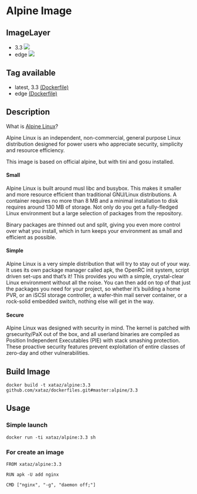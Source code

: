 # Alpine Image

## ImageLayer
* 3.3 [![](https://badge.imagelayers.io/xataz/alpine:3.3.svg)](https://imagelayers.io/?images=xataz/alpine:3.3 'Get your own badge on imagelayers.io')
* edge [![](https://badge.imagelayers.io/xataz/alpine:edge.svg)](https://imagelayers.io/?images=xataz/alpine:edge 'Get your own badge on imagelayers.io')

## Tag available
* latest, 3.3 [(Dockerfile)](https://github.com/xataz/dockerfiles/tree/master/alpine/3.3/Dockerfile)
* edge [(Dockerfile)](https://github.com/xataz/dockerfiles/tree/master/alpine/edge/Dockerfile)

## Description
What is [Alpine Linux](http://alpinelinux.org/)?

Alpine Linux is an independent, non-commercial, general purpose Linux distribution designed for power users who appreciate security, simplicity and resource efficiency.

This image is based on official alpine, but with tini and gosu installed.

#### Small

Alpine Linux is built around musl libc and busybox. This makes it smaller and more resource efficient than traditional GNU/Linux distributions. A container requires no more than 8 MB and a minimal installation to disk requires around 130 MB of storage. Not only do you get a fully-fledged Linux environment but a large selection of packages from the repository.

Binary packages are thinned out and split, giving you even more control over what you install, which in turn keeps your environment as small and efficient as possible.
#### Simple

Alpine Linux is a very simple distribution that will try to stay out of your way. It uses its own package manager called apk, the OpenRC init system, script driven set-ups and that’s it! This provides you with a simple, crystal-clear Linux environment without all the noise. You can then add on top of that just the packages you need for your project, so whether it’s building a home PVR, or an iSCSI storage controller, a wafer-thin mail server container, or a rock-solid embedded switch, nothing else will get in the way.
#### Secure

Alpine Linux was designed with security in mind. The kernel is patched with grsecurity/PaX out of the box, and all userland binaries are compiled as Position Independent Executables (PIE) with stack smashing protection. These proactive security features prevent exploitation of entire classes of zero-day and other vulnerabilities.

## Build Image

```shell
docker build -t xataz/alpine:3.3 github.com/xataz/dockerfiles.git#master:alpine/3.3
```

## Usage
### Simple launch
```shell
docker run -ti xataz/alpine:3.3 sh
```
### For create an image
```shell
FROM xataz/alpine:3.3

RUN apk -U add nginx

CMD ["nginx", "-g", "daemon off;"]
```


